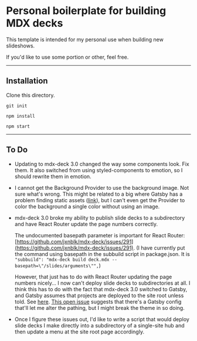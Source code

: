 # Personal boilerplate for building MDX decks

This template is intended for my personal use when building new slideshows.  

If you'd like to use some portion or other, feel free.

---

## Installation

Clone this directory.

`git init`

`npm install`

`npm start`

---

## To Do

* Updating to mdx-deck 3.0 changed the way some components look.  Fix them.  It also switched from using styled-components to emotion, so I should rewrite  them in emotion.

* I cannot get the Background Provider to use the background image. Not sure what's wrong.  This might be related to a big where Gatsby has a problem finding static assets ([link](https://github.com/jxnblk/mdx-deck/issues/458)), but I can't even get the Provider to color the background a single color without using an image.

* mdx-deck 3.0 broke my ability to publish slide decks to a subdirectory and have React Router update the page numbers correctly.

  	The undocumented basepath parameter is important for React Router: [https://github.com/jxnblk/mdx-deck/issues/291](https://github.com/jxnblk/mdx-deck/issues/291).  (I have currently put the command using basepath in the subbuild script in package.json.  It is `"subbuild": "mdx-deck build deck.mdx --basepath=\"/slides/arguments\"",`)

  	However, that just has to do with React Router updating the page numbers nicely... I now can't deploy slide decks to subdirectories at all.  I think this has to do with the fact that mdx-deck 3.0 switched to Gatsby, and Gatsby assumes that projects are deployed to the site root unless told.  See [here](https://www.gatsbyjs.org/docs/path-prefix/).  [This open issue](https://github.com/jxnblk/mdx-deck/issues/425) suggests that there's a Gatsby config that'll let me alter the pathing, but I might break the theme in so doing.

* Once I figure these issues out, I'd like to write a script that would deploy slide decks I make directly into a subdirectory of a single-site hub and then update a menu at the site root page accordingly.